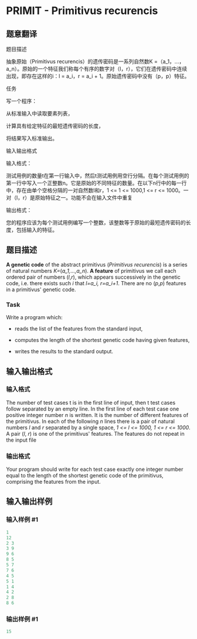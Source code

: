 # PRIMIT - Primitivus recurencis

## 题意翻译

题目描述

抽象原始（Primitivus recurencis）的遗传密码是一系列自然数K =（a_1，...，a_n）。原始的一个特征我们称每个有序的数字对（l，r），它们在遗传密码中连续出现，即存在这样的i：l = a_i，r = a_i + 1。原始遗传密码中没有（p，p）特征。

任务

写一个程序：

从标准输入中读取要素列表，

计算具有给定特征的最短遗传密码的长度，

将结果写入标准输出。

输入输出格式

输入格式：

测试用例的数量t在第一行输入中，然后t测试用例用空行分隔。在每个测试用例的第一行中写入一个正整数n。它是原始的不同特征的数量。在以下n行中的每一行中，存在由单个空格分隔的一对自然数l和r，1 <= 1 <= 1000,1 <= r <= 1000。一对（l，r）是原始特征之一。功能不会在输入文件中重复

输出格式：

您的程序应该为每个测试用例编写一个整数，该整数等于原始的最短遗传密码的长度，包括输入的特征。

## 题目描述

 **A genetic code** of the abstract primitivus (_Primitivus recurencis_) is a series of natural numbers _K=_(_a\_1,...,a\_n_). **A feature** of primitivus we call each ordered pair of numbers (_l_,_r_), which appears successively in the genetic code, i.e. there exists such _i_ that _l=a\_i, r=a\_i+1_. There are no (_p_,_p_) features in a primitivus' genetic code.

### Task

Write a program which:

- reads the list of the features from the standard input,

- computes the length of the shortest genetic code having given features,

- writes the results to the standard output.

## 输入输出格式

### 输入格式

 The number of test cases t is in the first line of input, then t test cases follow separated by an empty line. In the first line of each test case one positive integer number _n_ is written. It is the number of different features of the primitivus. In each of the following _n_ lines there is a pair of natural numbers _l_ and _r_ separated by a single space, _1 <= l <= 1000, 1 <= r <= 1000_. A pair (_l_, _r_) is one of the primitivus' features. The features do not repeat in the input file

### 输出格式

 Your program should write for each test case exactly one integer number equal to the length of the shortest genetic code of the primitivus, comprising the features from the input.

## 输入输出样例

### 输入样例 #1

```cpp
1
12
2 3
3 9
9 6
8 5
5 7
7 6
4 5
5 1
1 4
4 2
2 8
8 6
```


### 输出样例 #1

```cpp
15
```


